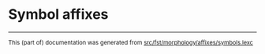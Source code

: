 
# Symbol affixes

* * *

<small>This (part of) documentation was generated from [src/fst/morphology/affixes/symbols.lexc](https://github.com/giellalt/lang-got/blob/main/src/fst/morphology/affixes/symbols.lexc)</small>
